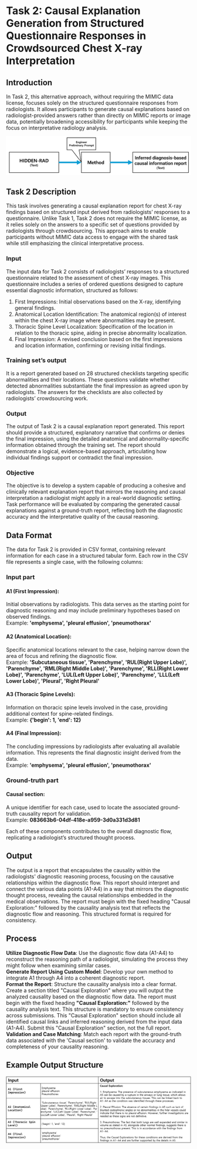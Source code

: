 # Task 2: Causal Explanation Generation from Structured Questionnaire Responses in Crowdsourced Chest X-ray Interpretation 

## Introduction
In Task 2, this alternative approach, without requiring the MIMIC data license, focuses solely on the structured questionnaire responses from radiologists. It allows participants to generate causal explanations based on radiologist-provided answers rather than directly on MIMIC reports or image data, potentially broadening accessibility for participants while keeping the focus on interpretative radiology analysis.

![Diagram for Task 2](./images/task2_diagram.png "Task 2 Overview")

## Task 2 Description

This task involves generating a causal explanation report for chest X-ray findings based on structured input derived from radiologists’ responses to a questionnaire. Unlike Task 1, Task 2 does not require the MIMIC license, as it relies solely on the answers to a specific set of questions provided by radiologists through crowdsourcing. This approach aims to enable participants without MIMIC data access to engage with the shared task while still emphasizing the clinical interpretative process.

### Input

The input data for Task 2 consists of radiologists’ responses to a structured questionnaire related to the assessment of chest X-ray images. This questionnaire includes a series of ordered questions designed to capture essential diagnostic information, structured as follows:
1.  First Impressions: Initial observations based on the X-ray, identifying general findings.
2.  Anatomical Location Identification: The anatomical region(s) of interest within the chest X-ray image where abnormalities may be present.
3.  Thoracic Spine Level Localization: Specification of the location in relation to the thoracic spine, aiding in precise abnormality localization.
4.  Final Impression: A revised conclusion based on the first impressions and location information, confirming or revising initial findings.

### Training set’s output

It is a report generated based on 28 structured checklists targeting specific abnormalities and their locations. These questions validate whether detected abnormalities substantiate the final impression as agreed upon by radiologists. The answers for the checklists are also collected by radiologists’ crowdsourcing work.

### Output

The output of Task 2 is a causal explanation report generated. This report should provide a structured, explanatory narrative that confirms or denies the final impression, using the detailed anatomical and abnormality-specific information obtained through the training set. The report should demonstrate a logical, evidence-based approach, articulating how individual findings support or contradict the final impression.

### Objective

The objective is to develop a system capable of producing a cohesive and clinically relevant explanation report that mirrors the reasoning and causal interpretation a radiologist might apply in a real-world diagnostic setting. Task performance will be evaluated by comparing the generated causal explanations against a ground-truth report, reflecting both the diagnostic accuracy and the interpretative quality of the causal reasoning.

## Data Format
The data for Task 2 is provided in CSV format, containing relevant information for each case in a structured tabular form. Each row in the CSV file represents a single case, with the following columns:

### Input part
#### A1 (First Impression): 
Initial observations by radiologists. This data serves as the starting point for diagnostic reasoning and may include preliminary hypotheses based on observed findings.<br>
Example: **'emphysema', 'pleural effusion', 'pneumothorax'**

#### A2 (Anatomical Location): 
Specific anatomical locations relevant to the case, helping narrow down the area of focus and refining the diagnostic flow.<br>
Example: **'Subcutaneous tissue', 'Parenchyme', 'RUL(Right Upper Lobe)', 'Parenchyme', 'RML(Right Middle Lobe)', 'Parenchyme', 'RLL(Right Lower Lobe)', 'Parenchyme', 'LUL(Left Upper Lobe)', 'Parenchyme', 'LLL(Left Lower Lobe)', 'Pleural', 'Right Pleural'**

#### A3 (Thoracic Spine Levels): 
Information on thoracic spine levels involved in the case, providing additional context for spine-related findings.<br>
Example: **{'begin': 1, 'end': 12}**

#### A4 (Final Impression): 
The concluding impressions by radiologists after evaluating all available information. This represents the final diagnostic insight derived from the data. <br>
Example: **'emphysema', 'pleural effusion', 'pneumothorax'**

### Ground-truth part
#### Causal section: 
A unique identifier for each case, used to locate the associated ground-truth causality report for validation.<br>
Example: **083663b6-04df-418e-a959-3d0a331d3d81**


Each of these components contributes to the overall diagnostic flow, replicating a radiologist’s structured thought process.

## Output
The output is a report that encapsulates the causality within the radiologists' diagnostic reasoning process, focusing on the causative relationships within the diagnostic flow. This report should interpret and connect the various data points (A1-A4) in a way that mirrors the diagnostic thought process, revealing the causal relationships embedded in the medical observations. The report must begin with the fixed heading "Causal Exploration:" followed by the causality analysis text that reflects the diagnostic flow and reasoning. This structured format is required for consistency.


## Process
**Utilize Diagnostic Flow Data**: Use the diagnostic flow data (A1-A4) to reconstruct the reasoning path of a radiologist, simulating the process they might follow when examining similar cases.<br>
**Generate Report Using Custom Model**: Develop your own method to integrate A1 through A4 into a coherent diagnostic report.<br>
**Format the Report**: Structure the causality analysis into a clear format. Create a section titled "Causal Exploration" where you will output the analyzed causality based on the diagnostic flow data. The report must begin with the fixed heading **"Causal Exploration:"** followed by the causality analysis text. This structure is mandatory to ensure consistency across submissions. This "Causal Exploration" section should include all identified causal links and inferred reasoning derived from the input data (A1-A4). Submit this "Causal Exploration" section, not the full report. <br>
**Validation and Case Matching**: Match each report with the ground-truth data associated with the 'Causal section' to validate the accuracy and completeness of your causality reasoning.<br>

## Example Output Structure
![Example for Task 2](./images/Task2_ex.png "Task 2 Example Structure")

